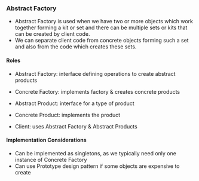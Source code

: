 ### Abstract Factory

* Abstract Factory is used when we have two or more objects which work
together forming a kit or set and there can be multiple sets or kits
that can be created by client code.
* We can separate client code from concrete objects forming such a set and
also from the code which creates these sets.


#### Roles

* Abstract Factory: interface defining operations to create abstract products
* Concrete Factory: implements factory & creates concrete products

* Abstract Product: interface for a type of product
* Concrete Product: implements the product 

* Client: uses Abstract Factory & Abstract Products


#### Implementation Considerations

* Can be implemented as singletons, as we typically need only one instance of Concrete Factory
* Can use Prototype design pattern if some objects are expensive to create